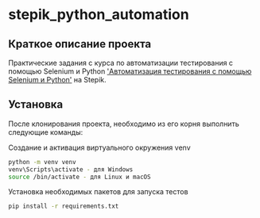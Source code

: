 # stepik_python_automation

## Краткое описание проекта
Практические задания с курса по автоматизации тестирования с помощью Selenium и Python ['Автоматизация тестирования с помощью Selenium и Python'](https://stepik.org/course/575/syllabus) на Stepik.

## Установка
После клонирования проекта, необходимо из его корня выполнить следующие команды:

Создание и активация виртуального окружения venv
```sh
python -m venv venv
venv\Scripts\activate - для Windows
source /bin/activate - для Linux и macOS
```

Установка необходимых пакетов для запуска тестов
```sh
pip install -r requirements.txt
```
